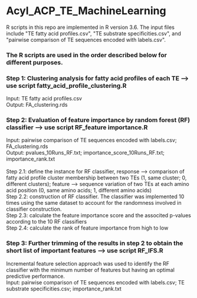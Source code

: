 # Acyl_ACP_TE_MachineLearning
R scripts in this repo are implemented in R version 3.6.
The input files include "TE fatty acid profiles.csv", "TE substrate specificities.csv", and "pairwise comparison of TE sequences encoded with labels.csv".

### The R scripts are used in the order described below for different purposes.
### Step 1: Clustering analysis for fatty acid profiles of each TE --> use script fatty_acid_profile_clustering.R
Input: TE fatty acid profiles.csv <br>
Output: FA_clustering.rds <br>
### Step 2: Evaluation of feature importance by random forest (RF) classifier --> use script RF_feature importance.R
Input: pairwise comparison of TE sequences encoded with labels.csv; FA_clustering.rds <br>
Output: pvalues_10Runs_RF.txt; importance_score_10Runs_RF.txt; importance_rank.txt <br>
<br>
Step 2.1: define the instance for RF classifier, response --> comparison of fatty acid profile cluster membership between two TEs (1, same cluster; 0, different clusters); feature --> sequence variation of two TEs at each amino acid position (0, same amino acids; 1, different amino acids)<br>
Step 2.2: construction of RF classifier. The classifier was implemented 10 times using the same dataset to account for the randomness involved in classifier construction.<br>
Step 2.3: calculate the feature importance score and the associted p-values according to the 10 RF classifiers<br>
Step 2.4: calculate the rank of feature importance from high to low <br>

### Step 3: Further trimming of the results in step 2 to obtain the short list of important features --> use script RF_IFS.R
Incremental feature selection approach was used to identify the RF classifier with the minimum number of features but having an optimal predictive performance. <br>
Input: pairwise comparison of TE sequences encoded with labels.csv; TE substrate specificities.csv; importance_rank.txt <br>
